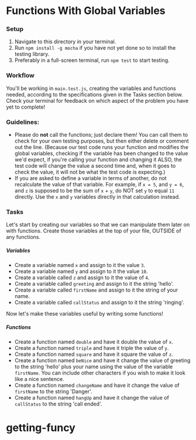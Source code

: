 # Functions With Global Variables

### Setup

1. Navigate to this directory in your terminal.
2. Run `npm install -g mocha` if you have not yet done so to install the testing library.
3. Preferably in a full-screen terminal, run `npm test` to start testing.


### Workflow

You'll be working in `main.test.js`, creating the variables and functions needed, according to the specifications given in the Tasks section below. Check your terminal for feedback on which aspect of the problem you have yet to complete!


### Guidelines:

* Please do **not** call the functions; just declare them! You can call them to check for your own testing purposes, but then either delete or comment out the line. (Because our test code runs your function and modifies the global variables, checking if the variable has been changed to the value we'd expect, if you're calling your function and changing it ALSO, the test code will change the value a second time and, when it goes to check the value, it will not be what the test code is expecting.)
* If you are asked to define a variable in terms of another, do not recalculate the value of that variable. For example, if `x = 5`, and `y = 6`, and `z` is supposed to be the sum of `x` + `y`, do NOT set `y` to equal `11` directly. Use the `x` and `y` variables directly in that calculation instead.


### Tasks

Let's start by creating our variables so that we can manipulate them later on with functions. Create those variables at the top of your file, OUTSIDE of any functions.


##### Variables

* Create a variable named `x` and assign to it the value `3`.
* Create a variable named `y` and assign to it the value `10`.
* Create a variable called `z` and assign to it the value of `4`.
* Create a variable called  `greeting` and  assign to it the string 'hello'.
* Create a variable called  `firstName` and assign to it the string of your name.
* Create a variable called  `callStatus` and assign to it the string 'ringing'.



Now let's make these variables useful by writing some functions!


##### Functions

* Create a function named  `double` and have it double the value of `x`.
* Create a function named  `triple` and have it triple the value of `y`.
* Create a function named  `square` and have it square the value of `z`.
* Create a function named  `beNice` and have it change the value of greeting to the string 'hello' plus your name using the value of the variable `firstName`. You can include other characters if you wish to make it look like a nice sentence.
* Create a function named  `changeName` and have it change the value of `firstName` to the string 'Danger'.
* Create a function named  `hangUp` and have it change the value of `callStatus` to the string 'call ended'.
# getting-funcy
